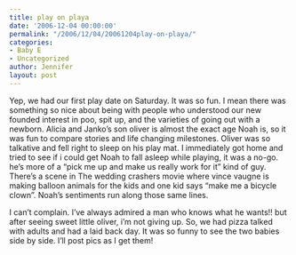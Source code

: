 ```yaml
---
title: play on playa
date: '2006-12-04 00:00:00'
permalink: "/2006/12/04/20061204play-on-playa/"
categories:
- Baby E
- Uncategorized
author: Jennifer
layout: post
---
```


Yep, we had our first play date on Saturday. It was so fun. I mean there was something so nice about being with people who understood our new founded interest in poo, spit up, and the varieties of going out with a newborn. Alicia and Janko&#8217;s son oliver is almost the exact age Noah is, so it was fun to compare stories and life changing milestones. Oliver was so talkative and fell right to sleep on his play mat. I immediately got home and tried to see if i could get Noah to fall asleep while playing, it was a no-go. he&#8217;s more of a &#8220;pick me up and make us really work for it&#8221; kind of guy. There&#8217;s a scene in The wedding crashers movie where vince vaugne is making balloon animals for the kids and one kid says &#8220;make me a bicycle clown&#8221;. Noah&#8217;s sentiments run along those same lines.

I can&#8217;t complain. I&#8217;ve always admired a man who knows what he wants!! but after seeing sweet little oliver, i&#8217;m not giving up. So, we had pizza talked with adults and had a laid back day. It was so funny to see the two babies side by side. I&#8217;ll post pics as I get them!
